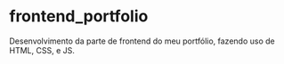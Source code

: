 # frontend_portfolio
Desenvolvimento da parte de frontend do meu portfólio, fazendo uso de HTML, CSS, e JS.
